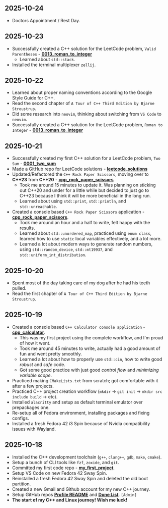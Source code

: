 ## 2025-10-24
- Doctors Appointment / Rest Day.


## 2025-10-23

- Successfully created a C++ solution for the LeetCode problem, `Valid Parentheses` - **[0013_roman_to_integer](https://github.com/pointerchain/leetcode_solutions/tree/8c25db692b95652fcd13c8f23d0b1e2f6ece3e13/0020_valid_parentheses)**
    - Learned about `std::stack`.
- Installed the terminal multiplexer `zellij`.

## 2025-10-22

- Learned about proper naming conventions according to the Google Style Guide for C++.
- Read the second chapter of `A Tour of C++ Third Edition by Bjarne Stroustrup`.
- Did some research into `neovim`, thinking about switching from `VS Code` to `neovim`.
- Successfully created a C++ solution for the LeetCode problem, `Roman to Integer` - **[0013_roman_to_integer](https://github.com/pointerchain/leetcode_solutions/tree/d6a34cbe57ccabfb61d802cff7e15f18fc7833f0/0013_roman_to_integer)**

## 2025-10-21

- Successfully created my first C++ solution for a LeetCode problem, `Two Sum` - **[0001_two_sum](https://github.com/pointerchain/leetcode_solutions/tree/8648d6acc5e577919ba518c975ee7280c1dd08df/0001_two_sum)**
- Made a GitHub repo for LeetCode solutions - **[leetcode_solutions](https://github.com/pointerchain/leetcode_solutions)**
- Updated/Refactored the `C++ Rock Paper Scissors`, moving over to **C++23** from **C++20** - **[cpp_rock_paper_scissors](https://github.com/pointerchain/cpp_rock_paper_scissors/tree/17006e4f783e4b4259da433b7e74fd3c9b11a0bf)**
    - Took me around 15 minutes to update it. Was planning on sticking out C++20 and under for a little while but decided to just go to C++23 because I think it will be more beneficial in the long run.
    - Learned about using `std::print`, `std::println`, and `std::unreachable`.
- Created a console based `C++ Rock Paper Scissors` application - **[cpp_rock_paper_scissors](https://github.com/pointerchain/cpp_rock_paper_scissors/tree/2c349137b2d187d980a3bcf6dd214c399e72a099)**.
    - Took me around an hour and a half to write, felt happy with the results.
    - Learned about `std::unordered_map`, practiced using `enum class`, learned how to use `static` local variables effectively, and a lot more.
    - Learned a lot about modern ways to generate random numbers, using `std::random_device`, `std::mt19937`, and `std::uniform_int_distribution`.

## 2025-10-20

- Spent most of the day taking care of my dog after he had his teeth pulled.
- Read the first chapter of `A Tour of C++ Third Edition by Bjarne Stroustrup`.

## 2025-10-19

- Created a console based `C++ Calculator console application` - **[cpp_calculator](https://github.com/pointerchain/cpp_calculator/tree/42b5cceeb532d98bd5c1b34d91f5128bd9170014)**.
    - This was my first project using the complete workflow, and I'm proud of how it went.
    - Took me around 45 minutes to write, actually had a good amount of fun and went pretty smoothly.
    - Learned a lot about how to properly use `std::cin`, how to write good *robust* and *safe* code.
    - Got some good practice with just good *control flow* and *minimizing variable scope*. 
- Practiced making `CMakeLists.txt` from scratch; got comfortable with it after a few projects.
- Practiced C++ project creation workflow (`mkdir` -> `git init` -> `mkdir src include build` -> etc).
- Installed `alacritty` and setup as default terminal emulator over prepackages one.
- Re-setup all of Fedora environment, installing packages and fixing configs.
- Installed a fresh Fedora 42 i3 Spin because of Nvidia compatibility issues with Wayland.

## 2025-10-18

- Installed the C++ development toolchain (`g++`, `clang++`, `gdb`, `make`, `cmake`).
- Setup a bunch of CLI tools like `fzf`, `zoxide`, and `git`.
- Committed my first code repo - **[my_first_project](https://github.com/pointerchain/pointerchain)**.
- Setup VS Code on new Fedora 42 Sway Spin.
- Reinstalled a fresh Fedora 42 Sway Spin and deleted the old boot partition.
- Created a new Gmail and Github account for my new C++ journey. 
- Setup GitHub repos **[Profile README](https://github.com/pointerchain/pointerchain)** and **[Done List](https://github.com/pointerchain/my_cpp_journey)**. `[Admin]`
- **The start of my C++ and Linux journey! Wish me luck!**